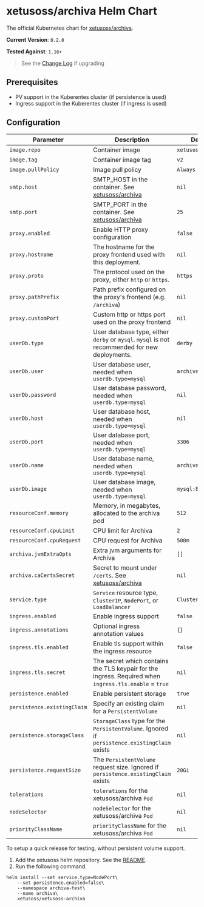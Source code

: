 # xetusoss/archiva Helm Chart

The official Kubernetes chart for [xetusoss/archiva](https://github.com/xetus-oss/docker-archiva).

__Current Version__: `0.2.0`

__Tested Against__: `1.16+`

> See the [Change Log](CHANGELOG.md) if upgrading

## Prerequisites

* PV support in the Kuberentes cluster (if persistence is used)
* Ingress support in the Kuberentes cluster (if ingress is used)

## Configuration

| Parameter                       | Description                                                                                                      | Default            |
|---------------------------------|------------------------------------------------------------------------------------------------------------------|--------------------|
| `image.repo`                    | Container image                                                                                                  | `xetusoss/archiva` |
| `image.tag`                     | Container image tag                                                                                              | `v2`               |
| `image.pullPolicy`              | Image pull policy                                                                                                | `Always`           |
| `smtp.host`                     | SMTP_HOST in the container. See [xetusoss/archiva](https://github.com/xetus-oss/docker-archiva)                  | `nil`              |
| `smtp.port`                     | SMTP_PORT in the container. See [xetusoss/archiva](https://github.com/xetus-oss/docker-archiva)                  | `25`               |
| `proxy.enabled`                 | Enable HTTP proxy configuration                                                                                  | `false`            |
| `proxy.hostname`                | The hostname for the proxy frontend used with this deployment.                                                   | `nil`              |
| `proxy.proto`                   | The protocol used on the proxy, either `http` or `https`.                                                        | `https`            |
| `proxy.pathPrefix`              | Path prefix configured on the proxy's frontend (e.g. `/archiva`)                                                 | `nil`              |
| `proxy.customPort`              | Custom http or https port used on the proxy frontend                                                             | `nil`              |
| `userDb.type`                   | User database type, either `derby` or `mysql`. `mysql` is not recommended for new deployments.                   | `derby`            |
| `userDb.user`                   | User database user, needed when `userdb.type=mysql`                                                              | `archiva`          |
| `userDb.password`               | User database password, needed when `userdb.type=mysql`                                                          | `nil`              |
| `userDb.host`                   | User database host, needed when `userdb.type=mysql`                                                              | `nil`              |
| `userDb.port`                   | User database port, needed when `userdb.type=mysql`                                                              | `3306`             |
| `userDb.name`                   | User database name, needed when `userdb.type=mysql`                                                              | `archiva`          |
| `userDb.image`                  | User database image, needed when `userdb.type=mysql`                                                             | `mysql:8`          |
| `resourceConf.memory   `        | Memory, in megabytes, allocated to the archiva pod                                                               | `512`              |
| `resourceConf.cpuLimit`         | CPU limit for Archiva                                                                                            | `2`                |
| `resourceConf.cpuRequest`       | CPU request for Archiva                                                                                          | `500m`             |
| `archiva.jvmExtraOpts`          | Extra jvm arguments for Archiva                                                                                  | `[]`               |
| `archiva.caCertsSecret`         | Secret to mount under `/certs`. See [xetusoss/archiva](https://github.com/xetus-oss/docker-archiva)              | `nil`              |
| `service.type`                  | `Service` resource type, `ClusterIP`, `NodePort`, or `LoadBalancer`                                              | `ClusterIP`        |
| `ingress.enabled`               | Enable ingress support                                                                                           | `false`            |
| `ingress.annotations`           | Optional ingress annotation values                                                                               | `{}`               |
| `ingress.tls.enabled`           | Enable tls support within the ingress resource                                                                   | `false`            |
| `ingress.tls.secret`            | The secret which contains the TLS keypair for the ingress. Required when `ingress.tls.enable` = `true`           | `nil`              |
| `persistence.enabled`           | Enable persistent storage                                                                                        | `true`             |
| `persistence.existingClaim`     | Specify an existing claim for a `PersistentVolume`                                                               | `nil`              |
| `persistence.storageClass`      | `StorageClass` type for the `PersistentVolume`. Ignored if `persistence.existingClaim` exists                    | `nil`              |
| `persistence.requestSize`       | The `PersistentVolume` request size. Ignored if `persistence.existingClaim` exists                               | `20Gi`             |
| `tolerations`                   | `tolerations` for the xetusoss/archiva `Pod`                                                                     | `nil`              |
| `nodeSelector`                  | `nodeSelector` for the xetusoss/archiva `Pod`                                                                    | `nil`              |
| `priorityClassName`             | `priorityClassName` for the xetusoss/archiva `Pod`                                                               | `nil`              |


To setup a quick release for testing, without persistent volume support.

1. Add the xetusoss helm repository. See the [README](../README.md).
2. Run the following command.

```
helm install --set service.type=NodePort\
    --set persistence.enabled=false\
    --namespace archiva-test\
    --name archiva\
    xetusoss/xetusoss-archiva
```
